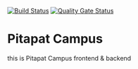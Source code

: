 [![Build Status](https://app.travis-ci.com/swsnu/swppfall2022-team3.svg?branch=main)](https://app.travis-ci.com/swsnu/swppfall2022-team3)
[![Quality Gate Status](https://sonarcloud.io/api/project_badges/measure?project=swsnu_swppfall2022-team3&metric=alert_status)](https://sonarcloud.io/dashboard?id=swsnu_swppfall2022-team3)

# Pitapat Campus

this is Pitapat Campus frontend & backend
